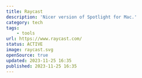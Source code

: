 ```yaml
---
title: Raycast
description: 'Nicer version of Spotlight for Mac.'
category: tech
tags:
    - tools
url: https://www.raycast.com/
status: ACTIVE
image: raycast.svg
openSource: true
updated: 2023-11-25 16:35
published: 2023-11-25 16:35
---
```

